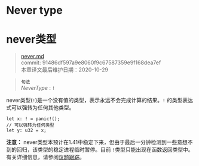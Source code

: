 # Never type
# never类型

>[never.md](https://github.com/rust-lang/reference/blob/master/src/types/never.md)\
>commit: 91486df597a9e8060f9c67587359e9f168dea7ef \
>本章译文最后维护日期：2020-10-29

> **<sup>句法</sup>**\
> _NeverType_ : `!`

never类型(`!`)是一个没有值的类型，表示永远不会完成计算的结果。`!` 的类型表达式可以强转为任何其他类型。

<!-- ignore: unstable -->
```rust,ignore
let x: ! = panic!();
// 可以强转为任何类型
let y: u32 = x;
```

**注意：** never类型本预计在1.41中稳定下来，但由于最后一分钟检测到一些意想不到的回归，该类型的稳定进程临时暂停。目前 `!`类型只能出现在函数返回类型中。有关详细信息，请参阅[议题跟踪](https://github.com/rust-lang/rust/issues/35121)。

<!-- 2020-11-12-->
<!-- checked -->
